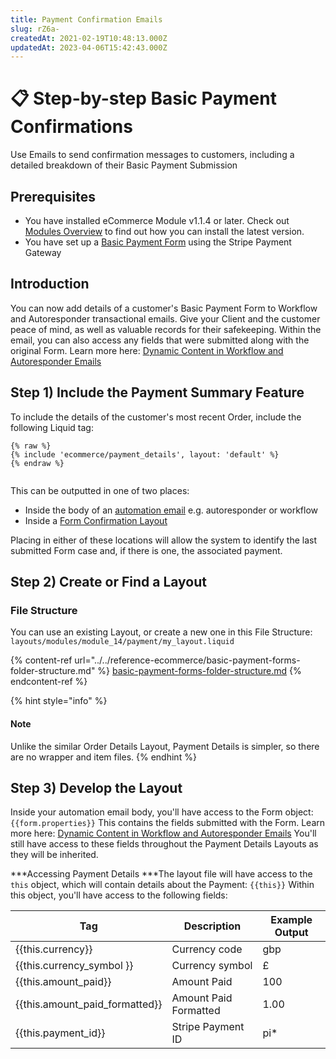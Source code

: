 ```yaml
---
title: Payment Confirmation Emails
slug: rZ6a-
createdAt: 2021-02-19T10:48:13.000Z
updatedAt: 2023-04-06T15:42:43.000Z
---
```


# 📋 Step-by-step Basic Payment Confirmations

Use Emails to send confirmation messages to customers, including a detailed breakdown of their Basic Payment Submission

## Prerequisites

* You have installed eCommerce Module v1.1.4 or later. Check out [Modules Overview](https://help.siteglide.com/article/131-modules-getting-started) to find out how you can install the latest version.
* You have set up a [Basic Payment Form](https://developers.siteglide.com/basic-payment-forms-tutorial) using the Stripe Payment Gateway

## Introduction

You can now add details of a customer's Basic Payment Form to Workflow and Autoresponder transactional emails. Give your Client and the customer peace of mind, as well as valuable records for their safekeeping. Within the email, you can also access any fields that were submitted along with the original Form. Learn more here: [Dynamic Content in Workflow and Autoresponder Emails](https://developers.siteglide.com/dynamic-content-in-workflow-and-autoresponder-emails)

## Step 1) Include the Payment Summary Feature

To include the details of the customer's most recent Order, include the following Liquid tag:

```liquid
{% raw %}
{% include 'ecommerce/payment_details', layout: 'default' %}
{% endraw %}


```

This can be outputted in one of two places:

* Inside the body of an [automation email](../../../emails/dynamic-content-in-workflow-and-autoresponder-emails.md) e.g. autoresponder or workflow
* Inside a [Form Confirmation Layout](../../../forms/guides-forms/form-confirmation-pages.md)

Placing in either of these locations will allow the system to identify the last submitted Form case and, if there is one, the associated payment.

## Step 2) Create or Find a Layout

### File Structure

You can use an existing Layout, or create a new one in this File Structure: `layouts/modules/module_14/payment/my_layout.liquid`

{% content-ref url="../../reference-ecommerce/basic-payment-forms-folder-structure.md" %}
[basic-payment-forms-folder-structure.md](../../reference-ecommerce/basic-payment-forms-folder-structure.md)
{% endcontent-ref %}

{% hint style="info" %}
#### Note

Unlike the similar Order Details Layout, Payment Details is simpler, so there are no wrapper and item files.
{% endhint %}

## Step 3) Develop the Layout

Inside your automation email body, you'll have access to the Form object: `{{form.properties}}` This contains the fields submitted with the Form. Learn more here: [Dynamic Content in Workflow and Autoresponder Emails](../../../emails/dynamic-content-in-workflow-and-autoresponder-emails.md) You'll still have access to these fields throughout the Payment Details Layouts as they will be inherited.

\*\*\*Accessing Payment Details \*\*\*The layout file will have access to the `this` object, which will contain details about the Payment: `{{this}}` Within this object, you'll have access to the following fields:

| **Tag**                            | **Description**       | **Example Output** |
| ---------------------------------- | --------------------- | ------------------ |
| \{{this.currency\}}                | Currency code         | gbp                |
| \{{this.currency\_symbol \}}       | Currency symbol       | £                  |
| \{{this.amount\_paid\}}            | Amount Paid           | 100                |
| \{{this.amount\_paid\_formatted\}} | Amount Paid Formatted | 1.00               |
| \{{this.payment\_id\}}             | Stripe Payment ID     | pi\*               |
